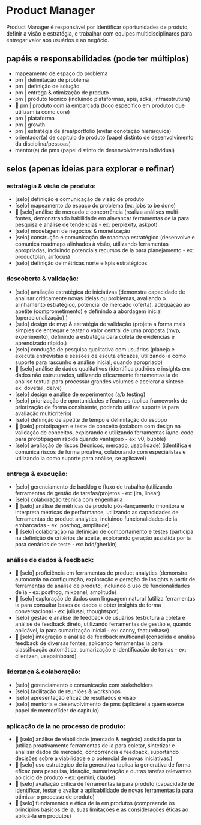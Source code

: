 # Product Manager

Product Manager é responsável por identificar oportunidades de produto, definir a visão e estratégia, e trabalhar com equipes multidisciplinares para entregar valor aos usuários e ao negócio.

## papéis e responsabilidades (pode ter múltiplos)

* mapeamento de espaço do problema
* pm | delimitação de problema
* pm | definição de solução
* pm | entrega & otimização de produto
* pm | produto técnico (incluindo plataformas, apis, sdks, infraestrutura)
* 🤖 pm | produto com ia embarcada (foco específico em produtos que utilizam ia como core)
* pm | plataforma
* pm | growth
* pm | estratégia de área/portfólio (evitar conotação hierárquica)
* orientador(a) de capítulo de produto (papel distinto de desenvolvimento da disciplina/pessoas)
* mentor(a) de pms (papel distinto de desenvolvimento individual)

## selos (apenas ideias para explorar e refinar)

### estratégia & visão de produto:

* [selo] definição e comunicação de visão de produto
* [selo] mapeamento do espaço do problema (ex: jobs to be done)
* 🤖 [selo] análise de mercado e concorrência (realiza análises multi-fontes, demonstrando habilidade em alavancar ferramentas de ia para pesquisa e análise de tendências - ex: perplexity, askpot)
* [selo] modelagem de negócios & monetização
* [selo] construção e comunicação de roadmap estratégico (desenvolve e comunica roadmaps alinhados à visão, utilizando ferramentas apropriadas, incluindo potenciais recursos de ia para planejamento - ex: productplan, airfocus)
* [selo] definição de métricas norte e kpis estratégicos

### descoberta & validação:

* [selo] avaliação estratégica de iniciativas (demonstra capacidade de analisar criticamente novas ideias ou problemas, avaliando o alinhamento estratégico, potencial de mercado (oferta), adequação ao apetite (comprometimento) e definindo a abordagem inicial (operacionalização).)
* [selo] design de mvp & estratégia de validação (projeta a forma mais simples de entregar e testar o valor central de uma proposta (mvp, experimento), definindo a estratégia para coleta de evidências e aprendizado rápido.)
* [selo] condução de pesquisa qualitativa com usuários (planeja e executa entrevistas e sessões de escuta eficazes, utilizando ia como suporte para rascunho e análise inicial, quando apropriado)
* 🤖 [selo] análise de dados qualitativos (identifica padrões e insights em dados não estruturados, utilizando eficazmente ferramentas ia de análise textual para processar grandes volumes e acelerar a síntese - ex: dovetail, delve)
* [selo] design e análise de experimentos (a/b testing)
* [selo] priorização de oportunidades e features (aplica frameworks de priorização de forma consistente, podendo utilizar suporte ia para avaliação multicritério)
* [selo] definição de apetite de tempo e delimitação do escopo
* 🤖 [selo] prototipagem e teste de conceito (colabora com design na validação de conceitos, explorando e utilizando ferramentas ia/no-code para prototipagem rápida quando vantajoso - ex: v0, bubble)
* [selo] avaliação de riscos (técnicos, mercado, usabilidade) (identifica e comunica riscos de forma proativa, colaborando com especialistas e utilizando ia como suporte para análise, se aplicável)

### entrega & execução:

* [selo] gerenciamento de backlog e fluxo de trabalho (utilizando ferramentas de gestão de tarefas/projetos - ex: jira, linear)
* [selo] colaboração técnica com engenharia
* 🤖 [selo] análise de métricas de produto pós-lançamento (monitora e interpreta métricas de performance, utilizando as capacidades de ferramentas de product analytics, incluindo funcionalidades de ia embarcadas - ex: posthog, amplitude)
* 🤖 [selo] colaboração na definição de comportamento e testes (participa na definição de critérios de aceite, explorando geração assistida por ia para cenários de teste - ex: bdd/gherkin)

### análise de dados & feedback:

* 🤖 [selo] proficiência em ferramentas de product analytics (demonstra autonomia na configuração, exploração e geração de insights a partir de ferramentas de análise de produto, incluindo o uso de funcionalidades de ia - ex: posthog, mixpanel, amplitude)
* 🤖 [selo] exploração de dados com linguagem natural (utiliza ferramentas ia para consultar bases de dados e obter insights de forma conversacional - ex: juliusai, thoughtspot)
* [selo] gestão e análise de feedback de usuários (estrutura a coleta e análise de feedback direto, utilizando ferramentas de gestão e, quando aplicável, ia para sumarização inicial - ex: canny, featurebase)
* 🤖 [selo] integração e análise de feedback multicanal (consolida e analisa feedback de diversas fontes, aplicando ferramentas ia para classificação automática, sumarização e identificação de temas - ex: clientzen, usepainboard)

### liderança & colaboração:

* [selo] gerenciamento e comunicação com stakeholders
* [selo] facilitação de reuniões & workshops
* [selo] apresentação eficaz de resultados e visão
* [selo] mentoria e desenvolvimento de pms (aplicável a quem exerce papel de mentor/líder de capítulo)

### aplicação de ia no processo de produto:

* 🤖 [selo] análise de viabilidade (mercado & negócio) assistida por ia (utiliza proativamente ferramentas de ia para coletar, sintetizar e analisar dados de mercado, concorrência e feedback, suportando decisões sobre a viabilidade e o potencial de novas iniciativas.)
* 🤖 [selo] uso estratégico de ia generativa (aplica ia generativa de forma eficaz para pesquisa, ideação, sumarização e outras tarefas relevantes ao ciclo de produto - ex: gemini, claude)
* 🤖 [selo] avaliação crítica de ferramentas ia para produto (capacidade de identificar, testar e avaliar a aplicabilidade de novas ferramentas ia para otimizar o processo de produto)
* 🤖 [selo] fundamentos e ética de ia em produtos (compreende os princípios básicos de ia, suas limitações e as considerações éticas ao aplicá-la em produtos)
